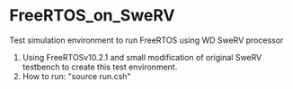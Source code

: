 # FreeRTOS_on_SweRV
Test simulation environment to run FreeRTOS using WD SweRV processor

1. Using FreeRTOSv10.2.1 and small modification of original SweRV testbench to create this test environment.
2. How to run: "source run.csh"

